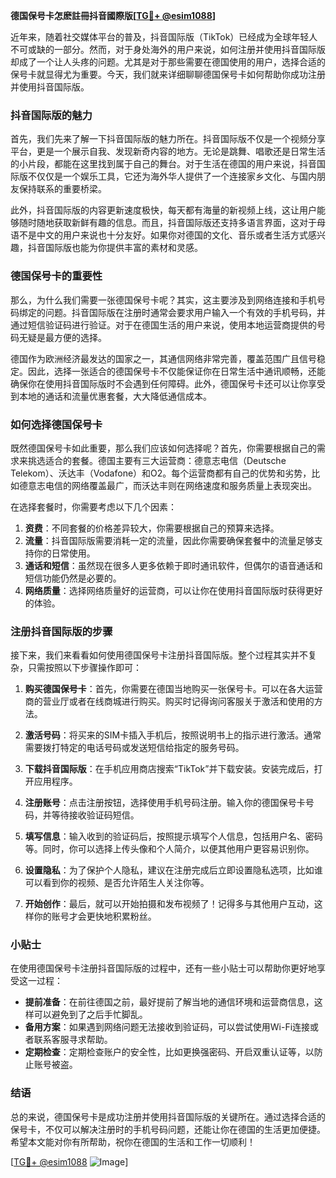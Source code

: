**德国保号卡怎麽註冊抖音國際版[[TG💪+ @esim1088](https://t.me/s/esim1088)]**

近年来，随着社交媒体平台的普及，抖音国际版（TikTok）已经成为全球年轻人不可或缺的一部分。然而，对于身处海外的用户来说，如何注册并使用抖音国际版却成了一个让人头疼的问题。尤其是对于那些需要在德国使用的用户，选择合适的保号卡就显得尤为重要。今天，我们就来详细聊聊德国保号卡如何帮助你成功注册并使用抖音国际版。

### 抖音国际版的魅力

首先，我们先来了解一下抖音国际版的魅力所在。抖音国际版不仅是一个视频分享平台，更是一个展示自我、发现新奇内容的地方。无论是跳舞、唱歌还是日常生活的小片段，都能在这里找到属于自己的舞台。对于生活在德国的用户来说，抖音国际版不仅仅是一个娱乐工具，它还为海外华人提供了一个连接家乡文化、与国内朋友保持联系的重要桥梁。

此外，抖音国际版的内容更新速度极快，每天都有海量的新视频上线，这让用户能够随时随地获取新鲜有趣的信息。而且，抖音国际版还支持多语言界面，这对于母语不是中文的用户来说也十分友好。如果你对德国的文化、音乐或者生活方式感兴趣，抖音国际版也能为你提供丰富的素材和灵感。

### 德国保号卡的重要性

那么，为什么我们需要一张德国保号卡呢？其实，这主要涉及到网络连接和手机号码绑定的问题。抖音国际版在注册时通常会要求用户输入一个有效的手机号码，并通过短信验证码进行验证。对于在德国生活的用户来说，使用本地运营商提供的号码无疑是最方便的选择。

德国作为欧洲经济最发达的国家之一，其通信网络非常完善，覆盖范围广且信号稳定。因此，选择一张适合的德国保号卡不仅能保证你在日常生活中通讯顺畅，还能确保你在使用抖音国际版时不会遇到任何障碍。此外，德国保号卡还可以让你享受到本地的通话和流量优惠套餐，大大降低通信成本。

### 如何选择德国保号卡

既然德国保号卡如此重要，那么我们应该如何选择呢？首先，你需要根据自己的需求来挑选适合的套餐。德国主要有三大运营商：德意志电信（Deutsche Telekom）、沃达丰（Vodafone）和O2。每个运营商都有自己的优势和劣势，比如德意志电信的网络覆盖最广，而沃达丰则在网络速度和服务质量上表现突出。

在选择套餐时，你需要考虑以下几个因素：

1. **资费**：不同套餐的价格差异较大，你需要根据自己的预算来选择。
2. **流量**：抖音国际版需要消耗一定的流量，因此你需要确保套餐中的流量足够支持你的日常使用。
3. **通话和短信**：虽然现在很多人更多依赖于即时通讯软件，但偶尔的语音通话和短信功能仍然是必要的。
4. **网络质量**：选择网络质量好的运营商，可以让你在使用抖音国际版时获得更好的体验。

### 注册抖音国际版的步骤

接下来，我们来看看如何使用德国保号卡注册抖音国际版。整个过程其实并不复杂，只需按照以下步骤操作即可：

1. **购买德国保号卡**：首先，你需要在德国当地购买一张保号卡。可以在各大运营商的营业厅或者在线商城进行购买。购买时记得询问客服关于激活和使用的方法。

2. **激活号码**：将买来的SIM卡插入手机后，按照说明书上的指示进行激活。通常需要拨打特定的电话号码或发送短信给指定的服务号码。

3. **下载抖音国际版**：在手机应用商店搜索“TikTok”并下载安装。安装完成后，打开应用程序。

4. **注册账号**：点击注册按钮，选择使用手机号码注册。输入你的德国保号卡号码，并等待接收验证码短信。

5. **填写信息**：输入收到的验证码后，按照提示填写个人信息，包括用户名、密码等。同时，你可以选择上传头像和个人简介，以便其他用户更容易识别你。

6. **设置隐私**：为了保护个人隐私，建议在注册完成后立即设置隐私选项，比如谁可以看到你的视频、是否允许陌生人关注你等。

7. **开始创作**：最后，就可以开始拍摄和发布视频了！记得多与其他用户互动，这样你的账号才会更快地积累粉丝。

### 小贴士

在使用德国保号卡注册抖音国际版的过程中，还有一些小贴士可以帮助你更好地享受这一过程：

- **提前准备**：在前往德国之前，最好提前了解当地的通信环境和运营商信息，这样可以避免到了之后手忙脚乱。
- **备用方案**：如果遇到网络问题无法接收到验证码，可以尝试使用Wi-Fi连接或者联系客服寻求帮助。
- **定期检查**：定期检查账户的安全性，比如更换强密码、开启双重认证等，以防止账号被盗。

### 结语

总的来说，德国保号卡是成功注册并使用抖音国际版的关键所在。通过选择合适的保号卡，不仅可以解决注册时的手机号码问题，还能让你在德国的生活更加便捷。希望本文能对你有所帮助，祝你在德国的生活和工作一切顺利！

[[TG💪+ @esim1088](https://t.me/s/esim1088) ![Image](https://i.postimg.cc/4NQfJmqS/Snipaste-2025-05-13-00-14-12.png)]
